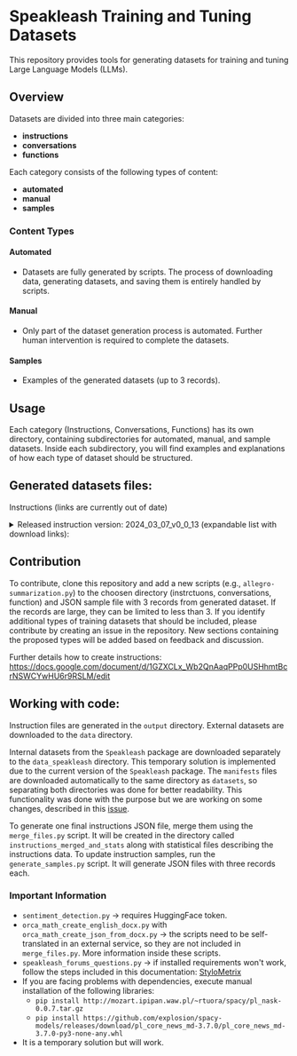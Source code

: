# Speakleash Training and Tuning Datasets

This repository provides tools for generating datasets for training and tuning Large Language Models (LLMs).

## Overview

Datasets are divided into three main categories:
- **instructions**
- **conversations**
- **functions**

Each category consists of the following types of content:
- **automated**
- **manual**
- **samples**

### Content Types

#### Automated

- Datasets are fully generated by scripts. The process of downloading data, generating datasets, and saving them is entirely handled by scripts.

#### Manual

- Only part of the dataset generation process is automated. Further human intervention is required to complete the datasets.

#### Samples

- Examples of the generated datasets (up to 3 records).

## Usage

Each category (Instructions, Conversations, Functions) has its own directory, containing subdirectories for automated, manual, and sample datasets. Inside each subdirectory, you will find examples and explanations of how each type of dataset should be structured.

## Generated datasets files:

Instructions (links are currently out of date)

<details>
<summary>Released instruction version: 2024_03_07_v0_0_13 (expandable list with download links):</summary><br>

All generated instruction JSON zip files:<br>
http://instruct.speakleash.space/instructions_not_merged/instructions_not_merged_2024_03_07_v0_0_13.zip

Merged instruction JSON files into one final zipfile:<br>
http://instruct.speakleash.space/instructions_merged_and_stats/instructions_merged_and_stats_2024_03_07_v0_0_13.zip

Merged instruction JSON file files:<br>
http://instruct.speakleash.space/speakleash_pl_instructions_2024_03_07_v0_0_13.jsonl

Merged instruction JSON file files (Alpaca format):<br>
http://instruct.speakleash.space/speakleash_pl_instructions_alpaca_2024_03_07_v0_0_13.jsonl

Or using terminal commands:<br>
- For Linux:<br>
`wget http://instruct.speakleash.space/instructions_not_merged/instructions_not_merged_2024_03_07_v0_0_13.zip` 
- For Windows:<br>
`curl -O http://instruct.speakleash.space/instructions_not_merged/instructions_not_merged_2024_03_07_v0_0_13.zip`
</details>

## Contribution

To contribute, clone this repository and add a new scripts (e.g., `allegro-summarization.py`) to the choosen directory (instrctuons, conversations, function) and JSON sample file with 3 records from generated dataset. If the records are large, they can be limited to less than 3.
If you identify additional types of training datasets that should be included, please contribute by creating an issue in the repository. New sections containing the proposed types will be added based on feedback and discussion.

Further details how to create instructions:
https://docs.google.com/document/d/1GZXCLx_Wb2QnAaqPPp0USHhmtBcrNSWCYwHU6r9RSLM/edit

## Working with code:
Instruction files are generated in the `output` directory.
External datasets are downloaded to the `data` directory.

Internal datasets from the `Speakleash` package are downloaded separately to the `data_speakleash` directory. This temporary solution
is implemented due to the current version of the `Speakleash` package. The `manifests` files are downloaded automatically to the same
directory as `datasets`, so separating both directories was done for better readability. This functionality was done with the purpose but
we are working on some changes, described in this [issue](https://github.com/speakleash/speakleash/issues/10).

To generate one final instructions JSON file, merge them using the `merge_files.py` script. It will be created in the
directory called `instructions_merged_and_stats` along with statistical files describing the instructions data.
To update instruction samples, run the `generate_samples.py` script. It will generate JSON files with three records each.

### Important Information

- `sentiment_detection.py` -> requires HuggingFace token.
- `orca_math_create_english_docx.py` with `orca_math_create_json_from_docx.py` -> the scripts need to be self-translated in an external service, so they are not included in `merge_files.py`. More information inside these scripts.
- `speakleash_forums_questions.py` -> if installed requirements won't work, follow the steps included in this documentation: [StyloMetrix](https://github.com/ZILiAT-NASK/StyloMetrix)
- If you are facing problems with dependencies, execute manual installation of the following libraries:
  - `pip install http://mozart.ipipan.waw.pl/~rtuora/spacy/pl_nask-0.0.7.tar.gz`
  - `pip install https://github.com/explosion/spacy-models/releases/download/pl_core_news_md-3.7.0/pl_core_news_md-3.7.0-py3-none-any.whl`
- It is a temporary solution but will work.
